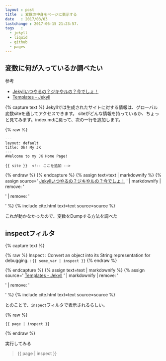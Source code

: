 ```yaml
---
layout : post
title  : 変数の中身をページに表示する
date   : 2017/03/03
lastchange : 2017-06-15 21:23:57.
tags   :
  - jekyll
  - liquid
  - github
  - pages
---
```


## 変数に何が入っているか調べたい

参考

* [Jekyllいつやるの？ジキやルの？今でしょ！](http://melborne.github.io/2013/05/20/now-the-time-to-start-jekyll/)
* [Templates - Jekyll](https://jekyllrb.com/docs/templates/)

{% capture text %}
Jekyllでは生成されたサイトに対する情報は、グローバル変数siteを通してアクセスできます。
siteがどんな情報を持っているか、ちょっと見てみます。index.mdに戻って、次の一行を追加します。

{% raw %}
```
---
layout: default
title: Oh! My JK
---
#Welcome to my JK Home Page!

{{ site }}  <!-- ここを追加 -->
```
{% endraw %}
{% endcapture %}
{% assign text=text | markdownify %}
{% assign source='
[Jekyllいつやるの？ジキやルの？今でしょ！](http://melborne.github.io/2013/05/20/now-the-time-to-start-jekyll/)
' | markdownify | remove: '<p>' | remove: '</p>' %}
{% include cite.html text=text source=source %}


これが動かなかったので、変数をDumpする方法を調べた

## inspectフィルタ

{% capture text %}

{% raw %}
Inspect
: Convert an object into its String representation for debugging.
: `{{ some_var | inspect }}`
{% endraw %}

{% endcapture %}
{% assign text=text | markdownify %}
{% assign source='
[Templates - Jekyll](https://jekyllrb.com/docs/templates/)
' | markdownify | remove: '<p>' | remove: '</p>' %}
{% include cite.html text=text source=source %}

とのことで、`inspect`フィルタで表示されるらしい。

{% raw %}
```liquid
{{ page | inspect }}
```
{% endraw %}

実行してみる

> {{ page | inspect }}

